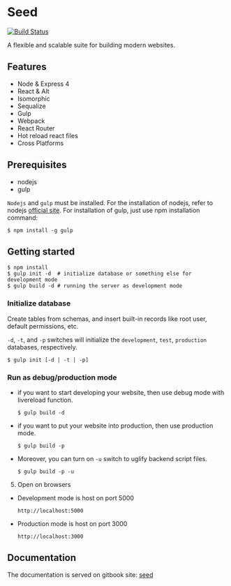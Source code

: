# Seed

[![Build Status](https://travis-ci.org/gocreating/seed.svg?branch=master)](https://travis-ci.org/gocreating/seed)

A flexible and scalable suite for building modern websites.

## Features

- Node & Express 4
- React & Alt
- Isomorphic
- Sequalize
- Gulp
- Webpack
- React Router
- Hot reload react files
- Cross Platforms

## Prerequisites

- nodejs
- gulp

`Nodejs` and `gulp` must be installed. For the installation of nodejs, refer to nodejs [official site](https://nodejs.org/). For installation of gulp, just use npm installation command:

```
$ npm install -g gulp
```

## Getting started

```
$ npm install
$ gulp init -d  # initialize database or something else for development mode
$ gulp build -d # running the server as development mode
```

### Initialize database

   Create tables from schemas, and insert built-in records like root user, default permissions, etc.

   `-d`, `-t`, and `-p` switches will initialize the `development`, `test`, `production` databases, respectively.

   ```
   $ gulp init [-d | -t | -p]
   ```

### Run as debug/production mode

  - if you want to start developing your website, then use debug mode with livereload function.

    ```
    $ gulp build -d
    ```

  - if you want to put your website into production, then use production mode.

    ```
    $ gulp build -p
    ```

  - Moreover, you can turn on `-u` switch to uglify backend script files.

    ```
    $ gulp build -p -u
    ```

5. Open on browsers

  - Development mode is host on port 5000

    `http://localhost:5000`

  - Production mode is host on port 3000

    `http://localhost:3000`

## Documentation

The documentation is served on gitbook site: [seed](https://www.gitbook.com/book/gocreating/seed)